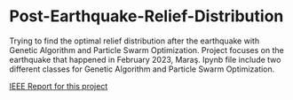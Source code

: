 # Post-Earthquake-Relief-Distribution
Trying to find the optimal relief distribution after the earthquake with Genetic Algorithm and Particle Swarm Optimization. Project focuses on the earthquake that happened in February 2023, Maraş.
Ipynb file include two different classes for Genetic Algorithm and Particle Swarm Optimization. 


[IEEE Report for this project](Report-IEEE.pdf)
